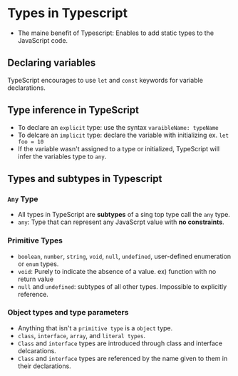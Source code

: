 # Types in Typescript

- The maine benefit of Typescript: Enables to add static types to the JavaScript code.

## Declaring variables

TypeScript encourages to use `let` and `const` keywords for variable declarations.

## Type inference in TypeScript

- To declare an `explicit` type: use the syntax `varaibleName: typeName`
- To delcare an `implicit` type: declare the variable with initializing ex. `let foo = 10`
- If the variable wasn't assigned to a type or initialized, TypeScript will infer the variables type to `any`.

## Types and subtypes in Typescript

### `Any` Type

- All types in TypeScript are **subtypes** of a sing top type call the `any` type.
- `any`: Type that can represent any JavaScrpt value with **no constraints**.

### Primitive Types

- `boolean`, `number`, `string`, `void`, `null`, `undefined`, user-defined enumeration or `enum` types.
- `void`: Purely to indicate the absence of a value. ex) function with no return value
- `null` and `undefined`: subtypes of all other types. Impossible to explicitly reference.

### Object types and type parameters

- Anything that isn't a `primitive type` is a `object` type.
- `class`, `interface`, `array`, and `literal types`.
- `Class` and `interface` types are introduced through class and interface delcarations.
- `Class` and `interface` types are referenced by the name given to them in their declarations.

